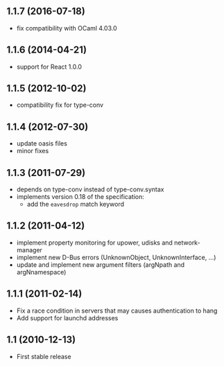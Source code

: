 1.1.7 (2016-07-18)
------------------

* fix compatibility with OCaml 4.03.0

1.1.6 (2014-04-21)
------------------

* support for React 1.0.0

1.1.5 (2012-10-02)
------------------

* compatibility fix for type-conv

1.1.4 (2012-07-30)
------------------

* update oasis files
* minor fixes

1.1.3 (2011-07-29)
------------------

* depends on type-conv instead of type-conv.syntax
* implements version 0.18 of the specification:
    * add the `eavesdrop` match keyword

1.1.2 (2011-04-12)
------------------

* implement property monitoring for upower, udisks and network-manager
* implement new D-Bus errors (UnknownObject, UnknownInterface, ...)
* update and implement new argument filters (argNpath and argNnamespace)

1.1.1 (2011-02-14)
------------------

* Fix a race condition in servers that may causes authentication to hang
* Add support for launchd addresses

1.1 (2010-12-13)
----------------

  * First stable release
